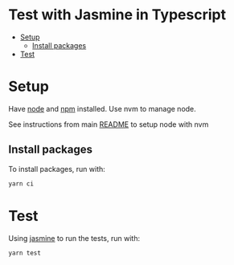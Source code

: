 <h1>Test with Jasmine in Typescript</h1>

- [Setup](#setup)
  - [Install packages](#install-packages)
- [Test](#test)

# Setup

Have [node](https://nodejs.org/en) and [npm](https://www.npmjs.com/) installed. Use nvm to manage node.

See instructions from main [README](../README.md#node-with-nvm) to setup node with nvm

## Install packages

To install packages, run with:

```bash
yarn ci
```

# Test

Using [jasmine](https://jasmine.github.io/) to run the tests, run with:

```bash
yarn test
```
